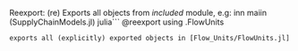 Reexport: (re) Exports all objects from *included* module, e.g: inn maiin (SupplyChainModels.jl)
julia```
@reexport using .FlowUnits
```
exports all (explicitly) exported objects in [Flow_Units/FlowUnits.jl]